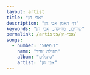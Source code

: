 ```yaml
---
layout: artist
title: "אבי חן"
description: "דף האמן אבי חן"
keywords: "שירים, מוזיקה, אבי חן"
permalink: /artists/אבי-חן/
songs:
  - number: "56951"
    name: "תפילת יחיד"
    album: "סינגלים"
    artist: "אבי חן"
---
```

